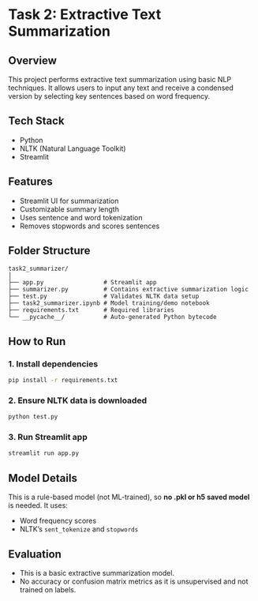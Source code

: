 # Task 2: Extractive Text Summarization

## Overview
This project performs extractive text summarization using basic NLP techniques. It allows users to input any text and receive a condensed version by selecting key sentences based on word frequency.

## Tech Stack
- Python
- NLTK (Natural Language Toolkit)
- Streamlit

## Features
- Streamlit UI for summarization
- Customizable summary length
- Uses sentence and word tokenization
- Removes stopwords and scores sentences

## Folder Structure
```
task2_summarizer/
│
├── app.py                 # Streamlit app
├── summarizer.py          # Contains extractive summarization logic
├── test.py                # Validates NLTK data setup
├── task2_summarizer.ipynb # Model training/demo notebook
├── requirements.txt       # Required libraries
└── __pycache__/           # Auto-generated Python bytecode
```

## How to Run
### 1. Install dependencies
```bash
pip install -r requirements.txt
```

### 2. Ensure NLTK data is downloaded
```bash
python test.py
```

### 3. Run Streamlit app
```bash
streamlit run app.py
```

## Model Details
This is a rule-based model (not ML-trained), so **no .pkl or h5 saved model** is needed. It uses:
- Word frequency scores
- NLTK’s `sent_tokenize` and `stopwords`

## Evaluation
- This is a basic extractive summarization model.
- No accuracy or confusion matrix metrics as it is unsupervised and not trained on labels.

